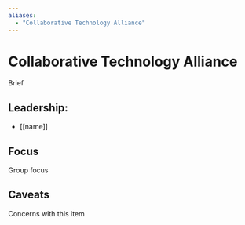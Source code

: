 ```yaml
---
aliases:
  - "Collaborative Technology Alliance"
---
```

# Collaborative Technology Alliance

Brief

## Leadership:

- [[name]]

## Focus

Group focus

## Caveats 

Concerns with this item